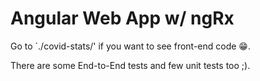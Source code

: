 # Angular Web App w/ ngRx

Go to `./covid-stats/' if you want to see front-end code :grin:.

There are some End-to-End tests and few unit tests too ;).
